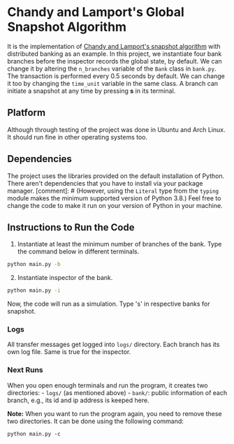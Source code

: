 # Chandy and Lamport's Global Snapshot Algorithm

It is the implementation of [Chandy and Lamport's snapshot algorithm](https://lamport.azurewebsites.net/pubs/chandy.pdf) with distributed banking as an example.
In this project, we instantiate four bank branches before the inspector records the global state, by default.
We can change it by altering the `n_branches` variable of the `Bank` class in `bank.py`.
The transaction is performed every 0.5 seconds by default. We can change it too by changing the `time_unit` variable in the same class.
A branch can initiate a snapshot at any time by pressing **s** in its terminal.

## Platform
Although through testing of the project was done in Ubuntu and Arch Linux. It should run fine in other operating systems too.

## Dependencies

The project uses the libraries provided on the default installation of Python.
There aren't dependencies that you have to install via your package manager.
[comment]: # (However, using the `Literal` type from the `typing` module makes the minimum supported version of Python 3.8.)
Feel free to change the code to make it run on your version of Python in your machine.

## Instructions to Run the Code

1. Instantiate at least the minimum number of branches of the bank.
Type the command below in different terminals.

```sh
python main.py -b
```

2. Instantiate inspector of the bank.
```bash
python main.py -i
```

Now, the code will run as a simulation. Type 's' in respective banks for snapshot.

### Logs

All transfer messages get logged into `logs/` directory. Each branch has its own log file. Same is true for the inspector.

### Next Runs
When you open enough terminals and run the program, it creates two directories:
    - `logs/` (as mentioned above)
    - `bank/`: public information of each branch, e.g., its id and ip address is keeped here.

**Note:** When you want to run the program again, you need to remove these two directories.
It can be done using the following command:
```shell
python main.py -c
```
